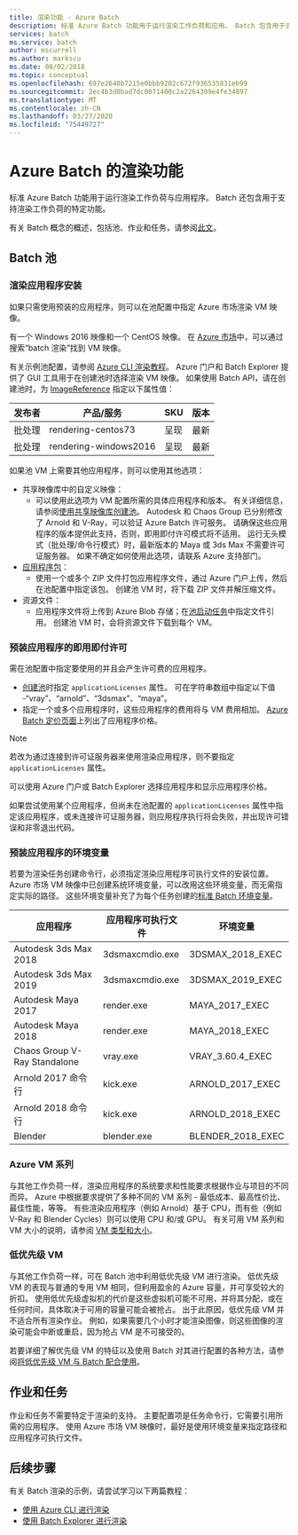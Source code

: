 ```yaml
---
title: 渲染功能 - Azure Batch
description: 标准 Azure Batch 功能用于运行渲染工作负荷和应用。 Batch 包含用于支持渲染工作负荷的特定功能。
services: batch
ms.service: batch
author: mscurrell
ms.author: markscu
ms.date: 08/02/2018
ms.topic: conceptual
ms.openlocfilehash: 697e2640b7215e0bbb9202c672f936535831eb99
ms.sourcegitcommit: 2ec4b3d0bad7dc0071400c2a2264399e4fe34897
ms.translationtype: MT
ms.contentlocale: zh-CN
ms.lasthandoff: 03/27/2020
ms.locfileid: "75449727"
---
```

# <a name="azure-batch-rendering-capabilities"></a>Azure Batch 的渲染功能

标准 Azure Batch 功能用于运行渲染工作负荷与应用程序。 Batch 还包含用于支持渲染工作负荷的特定功能。

有关 Batch 概念的概述，包括池、作业和任务，请参阅[此文](https://docs.microsoft.com/azure/batch/batch-api-basics)。

## <a name="batch-pools"></a>Batch 池

### <a name="rendering-application-installation"></a>渲染应用程序安装

如果只需使用预装的应用程序，则可以在池配置中指定 Azure 市场渲染 VM 映像。

有一个 Windows 2016 映像和一个 CentOS 映像。  在 [Azure 市场](https://azuremarketplace.microsoft.com)中，可以通过搜索“batch 渲染”找到 VM 映像。

有关示例池配置，请参阅 [Azure CLI 渲染教程](https://docs.microsoft.com/azure/batch/tutorial-rendering-cli)。  Azure 门户和 Batch Explorer 提供了 GUI 工具用于在创建池时选择渲染 VM 映像。  如果使用 Batch API，请在创建池时，为 [ImageReference](https://docs.microsoft.com/rest/api/batchservice/pool/add#imagereference) 指定以下属性值：

| 发布者 | 产品/服务 | SKU | 版本 |
|---------|---------|---------|--------|
| 批处理 | rendering-centos73 | 呈现 | 最新 |
| 批处理 | rendering-windows2016 | 呈现 | 最新 |

如果池 VM 上需要其他应用程序，则可以使用其他选项：

* 共享映像库中的自定义映像：
  * 可以使用此选项为 VM 配置所需的具体应用程序和版本。 有关详细信息，请参阅[使用共享映像库创建池](batch-sig-images.md)。 Autodesk 和 Chaos Group 已分别修改了 Arnold 和 V-Ray，可以验证 Azure Batch 许可服务。 请确保这些应用程序的版本提供此支持，否则，即用即付许可模式将不适用。 运行无头模式（批处理/命令行模式）时，最新版本的 Maya 或 3ds Max 不需要许可证服务器。 如果不确定如何使用此选项，请联系 Azure 支持部门。
* [应用程序包](https://docs.microsoft.com/azure/batch/batch-application-packages)：
  * 使用一个或多个 ZIP 文件打包应用程序文件，通过 Azure 门户上传，然后在池配置中指定该包。 创建池 VM 时，将下载 ZIP 文件并解压缩文件。
* 资源文件：
  * 应用程序文件将上传到 Azure Blob 存储；在[池启动任务](https://docs.microsoft.com/rest/api/batchservice/pool/add#starttask)中指定文件引用。 创建池 VM 时，会将资源文件下载到每个 VM。

### <a name="pay-for-use-licensing-for-pre-installed-applications"></a>预装应用程序的即用即付许可

需在池配置中指定要使用的并且会产生许可费的应用程序。

* [创建池](https://docs.microsoft.com/rest/api/batchservice/pool/add#request-body)时指定 `applicationLicenses` 属性。  可在字符串数组中指定以下值 -“vray”、“arnold”、“3dsmax”、“maya”。
* 指定一个或多个应用程序时，这些应用程序的费用将与 VM 费用相加。  [Azure Batch 定价页面](https://azure.microsoft.com/pricing/details/batch/#graphic-rendering)上列出了应用程序价格。

> [!NOTE]
> 若改为通过连接到许可证服务器来使用渲染应用程序，则不要指定 `applicationLicenses` 属性。

可以使用 Azure 门户或 Batch Explorer 选择应用程序和显示应用程序价格。

如果尝试使用某个应用程序，但尚未在池配置的 `applicationLicenses` 属性中指定该应用程序，或未连接许可证服务器，则应用程序执行将会失败，并出现许可错误和非零退出代码。

### <a name="environment-variables-for-pre-installed-applications"></a>预装应用程序的环境变量

若要为渲染任务创建命令行，必须指定渲染应用程序可执行文件的安装位置。  Azure 市场 VM 映像中已创建系统环境变量，可以改用这些环境变量，而无需指定实际的路径。  这些环境变量补充了为每个任务创建的[标准 Batch 环境变量](https://docs.microsoft.com/azure/batch/batch-compute-node-environment-variables)。

|应用程序|应用程序可执行文件|环境变量|
|---------|---------|---------|
|Autodesk 3ds Max 2018|3dsmaxcmdio.exe|3DSMAX_2018_EXEC|
|Autodesk 3ds Max 2019|3dsmaxcmdio.exe|3DSMAX_2019_EXEC|
|Autodesk Maya 2017|render.exe|MAYA_2017_EXEC|
|Autodesk Maya 2018|render.exe|MAYA_2018_EXEC|
|Chaos Group V-Ray Standalone|vray.exe|VRAY_3.60.4_EXEC|
Arnold 2017 命令行|kick.exe|ARNOLD_2017_EXEC|
|Arnold 2018 命令行|kick.exe|ARNOLD_2018_EXEC|
|Blender|blender.exe|BLENDER_2018_EXEC|

### <a name="azure-vm-families"></a>Azure VM 系列

与其他工作负荷一样，渲染应用程序的系统要求和性能要求根据作业与项目的不同而异。  Azure 中根据要求提供了多种不同的 VM 系列 - 最低成本、最高性价比、最佳性能，等等。
有些渲染应用程序（例如 Arnold）基于 CPU，而有些（例如 V-Ray 和 Blender Cycles）则可以使用 CPU 和/或 GPU。
有关可用 VM 系列和 VM 大小的说明，请参阅 [VM 类型和大小](https://docs.microsoft.com/azure/virtual-machines/windows/sizes)。

### <a name="low-priority-vms"></a>低优先级 VM

与其他工作负荷一样，可在 Batch 池中利用低优先级 VM 进行渲染。  低优先级 VM 的表现与普通的专用 VM 相同，但利用盈余的 Azure 容量，并可享受较大的折扣。  使用低优先级虚拟机的代价是这些虚拟机可能不可用，并将其分配，或在任何时间，具体取决于可用的容量可能会被抢占。 出于此原因，低优先级 VM 并不适合所有渲染作业。 例如，如果需要几个小时才能渲染图像，则这些图像的渲染可能会中断或重启，因为抢占 VM 是不可接受的。

若要详细了解优先级 VM 的特征以及使用 Batch 对其进行配置的各种方法，请参阅[将低优先级 VM 与 Batch 配合使用](https://docs.microsoft.com/azure/batch/batch-low-pri-vms)。

## <a name="jobs-and-tasks"></a>作业和任务

作业和任务不需要特定于渲染的支持。  主要配置项是任务命令行，它需要引用所需的应用程序。
使用 Azure 市场 VM 映像时，最好是使用环境变量来指定路径和应用程序可执行文件。

## <a name="next-steps"></a>后续步骤

有关 Batch 渲染的示例，请尝试学习以下两篇教程：

* [使用 Azure CLI 进行渲染](https://docs.microsoft.com/azure/batch/tutorial-rendering-cli)
* [使用 Batch Explorer 进行渲染](https://docs.microsoft.com/azure/batch/tutorial-rendering-batchexplorer-blender)

